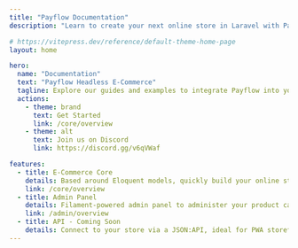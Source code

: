 ```yaml
---
title: "Payflow Documentation"
description: "Learn to create your next online store in Laravel with Payflow E-Commerce."

# https://vitepress.dev/reference/default-theme-home-page
layout: home

hero:
  name: "Documentation"
  text: "Payflow Headless E‑Commerce"
  tagline: Explore our guides and examples to integrate Payflow into your Laravel application.
  actions:
    - theme: brand
      text: Get Started
      link: /core/overview
    - theme: alt
      text: Join us on Discord
      link: https://discord.gg/v6qVWaf

features:
  - title: E-Commerce Core
    details: Based around Eloquent models, quickly build your online store in any Laravel stack.
    link: /core/overview
  - title: Admin Panel
    details: Filament-powered admin panel to administer your product catalog, customers, orders and much more.
    link: /admin/overview
  - title: API - Coming Soon
    details: Connect to your store via a JSON:API, ideal for PWA storefronts and mobile apps.
---
```

